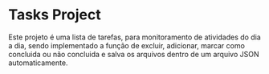 <h1>Tasks Project</h1>

<p>Este projeto é uma lista de tarefas, para monitoramento de atividades do dia a dia, sendo implementado a função de excluir, adicionar, marcar como concluida ou não concluida e salva os arquivos dentro de um arquivo JSON automaticamente.</p>

<img href="https://github.com/lulucasalves/tasks-project/blob/main/.github/img-1.png">
<img href="https://github.com/lulucasalves/tasks-project/blob/main/.github/img-2.png">
